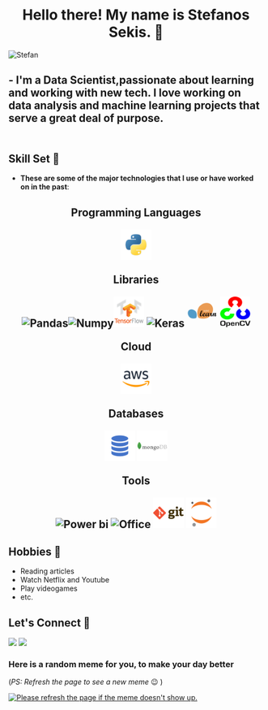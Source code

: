 <h1 align="center">Hello there! My name is Stefanos Sekis.  👋</h1>

<img title="Stefan" alt="Stefan" width="300px" src="https://sdk.bitmoji.com/render/panel/ae0f10a5-f13e-4cc9-a4e0-3b2731527da1-7103dfb2-d342-49ae-be46-581e53ecc939-v1.png" />

<h2> - I'm a Data Scientist,passionate about learning and working with new tech. I love working on data analysis and machine learning projects 
that serve a great deal of purpose. <br/><br/<h2>

## Skill Set :muscle:
 - **These are some of the major technologies that I use or have worked on in the past**:

<h2 align="center">

**Programming Languages**

  <img title="Python" alt="Python" width="60px" src="https://raw.githubusercontent.com/github/explore/master/topics/python/python.png" />

 **Libraries**

  <img title="Pandas" alt="Pandas" width="60px" src="https://www.cilans.net/wp-content/uploads/2019/12/Python-Pandas-logo.png"><img title="Numpy" alt="Numpy" width="60px" src="https://user-images.githubusercontent.com/98330/63813335-20cd4b80-c8e2-11e9-9c04-e4dbf7285aa1.png"><img title="TensorFlow" alt="TensorFlow" width="60px" src="https://raw.githubusercontent.com/github/explore/master/topics/tensorflow/tensorflow.png"> <img title="Keras" alt="Keras" width="60px" src="https://upload.wikimedia.org/wikipedia/commons/thumb/a/ae/Keras_logo.svg/240px-Keras_logo.svg.png"> <img title="Scikit-Learn" alt="Scikit Learn" width="60px" src="https://raw.githubusercontent.com/github/explore/master/topics/scikit-learn/scikit-learn.png"> <img title="OpenCV" alt="OpenCV" width="60px" src="https://raw.githubusercontent.com/github/explore/master/topics/opencv/opencv.png">

**Cloud**

<img title="AWS" alt="AWS" width="60px" src="https://raw.githubusercontent.com/github/explore/main/topics/aws/aws.png">

**Databases**

<img title="SQL" alt="SQL" width="60px" src="https://raw.githubusercontent.com/github/explore/master/topics/sql/sql.png"> <img title="MongoDB" alt="MongoDB" width="60px" src="https://raw.githubusercontent.com/github/explore/master/topics/mongodb/mongodb.png">

**Tools**

 
<img title="Power bi" alt="Power bi" width="60px" src="https://iconape.com/wp-content/files/rf/85510/png/power-bi-1.png"> <img title="Office" alt="Office" width="60pxpx" src="https://iconape.com/wp-content/files/sz/121911/png/Microsoft_Office_icon__2019_.png"> <img title="git" alt="git" width="60pxpx" src="https://raw.githubusercontent.com/github/explore/master/topics/git/git.png"> <img title="Jupyter Notebook" alt="Jupyter" width="60pxpx" src="https://raw.githubusercontent.com/github/explore/master/topics/jupyter-notebook/jupyter-notebook.png"></h2>

## Hobbies 📅
- Reading articles 
- Watch Netflix and Youtube
- Play videogames
- etc.

## Let's Connect :handshake:

<a href="https://www.linkedin.com/in/stefanos-sekis/"><img src="https://cdn2.iconfinder.com/data/icons/social-media-2285/512/1_Linkedin_unofficial_colored_svg-128.png" width="60px"></a>  <a href="mailto:schekies@outlook.com.gr"><img src="https://iconape.com/wp-content/files/ra/85454/png/outlook-1.png" width="60px"></a>

### Here is a random meme for you, to make your day better
(*PS: Refresh the page to see a new meme* :wink: )

<a href="https://github.com/techytushar/random-memer"><img src='https://random-memer.herokuapp.com/' title="Meme" alt="Please refresh the page if the meme doesn't show up." height="400"></a>


<!---
Stefsek/Stefsek is a ✨ special ✨ repository because its `README.md` (this file) appears on your GitHub profile.
You can click the Preview link to take a look at your changes.
--->
